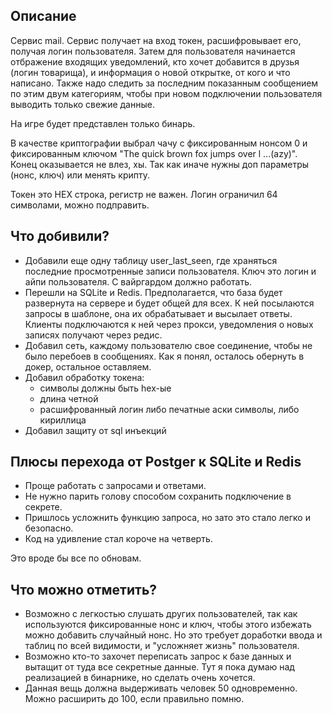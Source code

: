 ## Описание
Сервис mail. Сервис получает на вход токен, расшифровывает его, получая логин пользователя. Затем для пользователя начинается отбражение входящих уведомлений, кто хочет добавится в друзья (логин товарища), и информация о новой открытке, от кого и что написано. Также надо следить за последним показанным сообщением по этим двум категориям, чтобы при новом подключении пользователя выводить только свежие данные. 

На игре будет представлен только бинарь.

В качестве криптографии выбрал чачу с фиксированным нонсом 0 и фиксированным ключом "The quick brown fox jumps over l ...(azy)". Конец оказывается не влез, хы. Так как иначе нужны доп параметры (нонс, ключ) или менять крипту.

Токен это HEX строка, регистр не важен. Логин ограничил 64 символами, можно подправить.

## Что добивили?
- Добавили еще одну таблицу user_last_seen, где храняться последние просмотренные записи пользователя. Ключ это логин и айпи пользователя. С вайргардом должно работать.
- Перешли на SQLite и Redis. Предполагается, что база будет развернута на сервере и будет общей для всех. К ней посылаются запросы в шаблоне, она их обрабатывает и высылает ответы. Клиенты подключаются к ней через прокси, уведомления о новых записях получают через редис.
- Добавил сеть, каждому пользователю свое соединение, чтобы не было перебоев в сообщениях. Как я понял, осталось обернуть в докер, остальное оставляем.
- Добавил обработку токена: 
  - символы должны быть hex-ые
  - длина четной
  - расшифрованный логин либо печатные аски символы, либо кириллица
- Добавил защиту от sql инъекций

## Плюсы перехода от Postger к SQLite и Redis
- Проще работать с запросами и ответами.
- Не нужно парить голову способом сохранить подключение в секрете.
- Пришлось усложнить функцию запроса, но зато это стало легко и безопасно.
- Код на удивление стал короче на четверть.

Это вроде бы все по обновам. 

## Что можно отметить? 
- Возможно с легкостью слушать других пользователей, так как используются фиксированные нонс и ключ, чтобы этого избежать можно добавить случайный нонс. Но это требует доработки ввода и таблиц по всей видимости, и "усложняет жизнь" пользователя.
- Возможно кто-то захочет переписать запрос к базе данных и вытащит от туда все секретные данные. Тут я пока думаю над реализацией в бинарнике, но сделать очень хочется.
- Данная вещь должна выдерживать человек 50 одновременно. Можно расширить до 100, если правильно помню.

